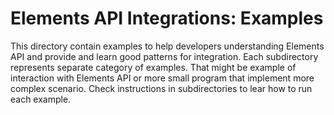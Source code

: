 # Elements API Integrations: Examples

This directory contain examples to help developers understanding Elements API and provide 
and learn good patterns for integration. Each subdirectory represents separate category 
of examples. That might be example of interaction with Elements API or more small program 
that implement more complex scenario. Check instructions in subdirectories to lear how to 
run each example.
